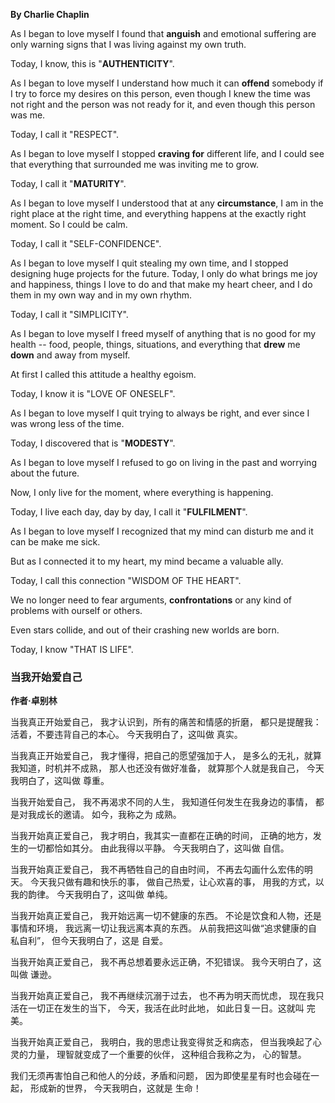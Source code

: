 
**By Charlie Chaplin**

As I began to love myself I found that **anguish** and emotional suffering are only warning signs that I was living against my own truth.

Today, I know, this is "**AUTHENTICITY**".



As I began to love myself I understand how much it can **offend** somebody if I try to force my desires on this person, even though I knew the time was not right and the person was not ready for it, and even though this person was me.

Today, I call it "RESPECT".



As I began to love myself I stopped **craving for** different life, and I could see that everything that surrounded me was inviting me to grow.

Today, I call it "**MATURITY**".



As I began to love myself I understood that at any **circumstance**, I am in the right place at the right time, and everything happens at the exactly right moment. So I could be calm.

Today, I call it "SELF-CONFIDENCE".



As I began to love myself I quit stealing my own time, and I stopped designing huge projects for the future. Today, I only do what brings me joy and happiness, things I love to do and that make my heart cheer, and I do them in my own way and in my own rhythm.

Today, I call it "SIMPLICITY".



As I began to love myself I freed myself of anything that is no good for my health -- food, people, things, situations, and everything that **drew** me **down** and away from myself.

At first I called this attitude a healthy egoism.

Today, I know it is "LOVE OF ONESELF".



As I began to love myself I quit trying to always be right, and ever since I was wrong less of the time.

Today, I discovered that is "**MODESTY**".



As I began to love myself I refused to go on living in the past and worrying about the future.

Now, I only live for the moment, where everything is happening.

Today, I live each day, day by day, I call it "**FULFILMENT**".



As I began to love myself I recognized that my mind can disturb me and it can be make me sick.

But as I connected it to my heart, my mind became a valuable ally. 

Today, I call this connection "WISDOM OF THE HEART".



We no longer need to fear arguments, **confrontations** or any kind of problems with ourself or others.

Even stars collide, and out of their crashing new worlds are born.

Today, I know "THAT IS LIFE".



### 当我开始爱自己

**作者·卓别林**

当我真正开始爱自己，
我才认识到，所有的痛苦和情感的折磨，
都只是提醒我：活着，不要违背自己的本心。
今天我明白了，这叫做
真实。

当我真正开始爱自己，
我才懂得，把自己的愿望强加于人，
是多么的无礼，就算我知道，时机并不成熟，
那人也还没有做好准备，
就算那个人就是我自己，
今天我明白了，这叫做
尊重。

当我开始爱自己，
我不再渴求不同的人生，
我知道任何发生在我身边的事情，
都是对我成长的邀请。
如今，我称之为
成熟。

当我开始真正爱自己，
我才明白，我其实一直都在正确的时间，
正确的地方，发生的一切都恰如其分。
由此我得以平静。
今天我明白了，这叫做
自信。

当我开始真正爱自己，
我不再牺牲自己的自由时间，
不再去勾画什么宏伟的明天。
今天我只做有趣和快乐的事，
做自己热爱，让心欢喜的事，
用我的方式，以我的韵律。
今天我明白了，这叫做
单纯。

当我开始真正爱自己，
我开始远离一切不健康的东西。
不论是饮食和人物，还是事情和环境，
我远离一切让我远离本真的东西。
从前我把这叫做“追求健康的自私自利”，
但今天我明白了，这是
自爱。

当我开始真正爱自己，
我不再总想着要永远正确，不犯错误。
我今天明白了，这叫做
谦逊。

当我开始真正爱自己，
我不再继续沉溺于过去，
也不再为明天而忧虑，
现在我只活在一切正在发生的当下，
今天，我活在此时此地，
如此日复一日。这就叫
完美。

当我开始真正爱自己，
我明白，我的思虑让我变得贫乏和病态，
但当我唤起了心灵的力量，
理智就变成了一个重要的伙伴，
这种组合我称之为，
心的智慧。

我们无须再害怕自己和他人的分歧，矛盾和问题，
因为即使星星有时也会碰在一起，
形成新的世界，
今天我明白，这就是
生命！ 



